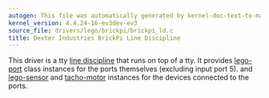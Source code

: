 ```yaml
---
autogen: This file was automatically generated by kernel-doc-text-to-markdown.py
kernel_version: 4.4.24-16-ev3dev-ev3
source_file: drivers/lego/brickpi/brickpi_ld.c
title: Dexter Industries BrickPi Line Discipline
---
```


This driver is a tty [line discipline] that runs on top of a tty. It provides
[lego-port] class instances for the ports themselves (excluding input port 5).
and [lego-sensor] and [tacho-motor] instances for the devices connected to
the ports.

[line discipline]: https://en.wikipedia.org/wiki/Line_discipline
[lego-port]: ../lego-port-class
[lego-sensor]: ../lego-sensor-class
[tacho-motor]: ../tacho-motor-class

